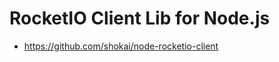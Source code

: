 RocketIO Client Lib for Node.js
===============================


* https://github.com/shokai/node-rocketio-client

